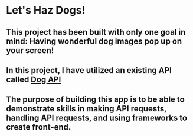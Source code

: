 # Let's Haz Dogs!

## This project has been built with only one goal in mind: Having wonderful dog images pop up on your screen!

## In this project, I have utilized an existing API called [Dog API](https://dog.ceo/dog-api/)

## The purpose of building this app is to be able to demonstrate skills in making API requests, handling API requests, and using frameworks to create front-end.
